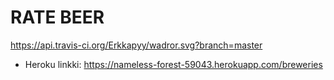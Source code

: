 # RATE BEER

https://api.travis-ci.org/Erkkapyy/wadror.svg?branch=master

* Heroku linkki: https://nameless-forest-59043.herokuapp.com/breweries

